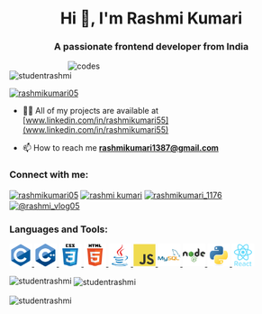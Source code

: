 <h1 align="center">Hi 👋, I'm Rashmi Kumari</h1>
<h3 align="center">A passionate frontend developer from India</h3>
<img align="right" alt="codes" width="400"src="https://user-images.githubusercontent.com/55389276/140866485-8fb1c876-9a8f-4d6a-98dc-08c4981eaf70.gif"

<p align="left"> <img src="https://komarev.com/ghpvc/?username=studentrashmi&label=Profile%20views&color=0e75b6&style=flat" alt="studentrashmi" /> </p>

<p align="left"> <a href="https://twitter.com/rashmikumari05" target="blank"><img src="https://img.shields.io/twitter/follow/rashmikumari05?logo=twitter&style=for-the-badge" alt="rashmikumari05" /></a> </p>

- 👨‍💻 All of my projects are available at [www.linkedin.com/in/rashmikumari55](www.linkedin.com/in/rashmikumari55)

- 📫 How to reach me **rashmikumari1387@gmail.com**

<h3 align="left">Connect with me:</h3>
<p align="left">
<a href="https://twitter.com/rashmikumari05" target="blank"><img align="center" src="https://raw.githubusercontent.com/rahuldkjain/github-profile-readme-generator/master/src/images/icons/Social/twitter.svg" alt="rashmikumari05" height="30" width="40" /></a>
<a href="https://linkedin.com/in/rashmi kumari" target="blank"><img align="center" src="https://raw.githubusercontent.com/rahuldkjain/github-profile-readme-generator/master/src/images/icons/Social/linked-in-alt.svg" alt="rashmi kumari" height="30" width="40" /></a>
<a href="https://instagram.com/rashmikumari_1176" target="blank"><img align="center" src="https://raw.githubusercontent.com/rahuldkjain/github-profile-readme-generator/master/src/images/icons/Social/instagram.svg" alt="rashmikumari_1176" height="30" width="40" /></a>
<a href="https://www.youtube.com/c/@rashmi_vlog05" target="blank"><img align="center" src="https://raw.githubusercontent.com/rahuldkjain/github-profile-readme-generator/master/src/images/icons/Social/youtube.svg" alt="@rashmi_vlog05" height="30" width="40" /></a>
</p>

<h3 align="left">Languages and Tools:</h3>
<p align="left"> <a href="https://www.cprogramming.com/" target="_blank" rel="noreferrer"> <img src="https://raw.githubusercontent.com/devicons/devicon/master/icons/c/c-original.svg" alt="c" width="40" height="40"/> </a> <a href="https://www.w3schools.com/cpp/" target="_blank" rel="noreferrer"> <img src="https://raw.githubusercontent.com/devicons/devicon/master/icons/cplusplus/cplusplus-original.svg" alt="cplusplus" width="40" height="40"/> </a> <a href="https://www.w3schools.com/css/" target="_blank" rel="noreferrer"> <img src="https://raw.githubusercontent.com/devicons/devicon/master/icons/css3/css3-original-wordmark.svg" alt="css3" width="40" height="40"/> </a> <a href="https://www.w3.org/html/" target="_blank" rel="noreferrer"> <img src="https://raw.githubusercontent.com/devicons/devicon/master/icons/html5/html5-original-wordmark.svg" alt="html5" width="40" height="40"/> </a> <a href="https://www.java.com" target="_blank" rel="noreferrer"> <img src="https://raw.githubusercontent.com/devicons/devicon/master/icons/java/java-original.svg" alt="java" width="40" height="40"/> </a> <a href="https://developer.mozilla.org/en-US/docs/Web/JavaScript" target="_blank" rel="noreferrer"> <img src="https://raw.githubusercontent.com/devicons/devicon/master/icons/javascript/javascript-original.svg" alt="javascript" width="40" height="40"/> </a> <a href="https://www.mysql.com/" target="_blank" rel="noreferrer"> <img src="https://raw.githubusercontent.com/devicons/devicon/master/icons/mysql/mysql-original-wordmark.svg" alt="mysql" width="40" height="40"/> </a> <a href="https://nodejs.org" target="_blank" rel="noreferrer"> <img src="https://raw.githubusercontent.com/devicons/devicon/master/icons/nodejs/nodejs-original-wordmark.svg" alt="nodejs" width="40" height="40"/> </a> <a href="https://www.python.org" target="_blank" rel="noreferrer"> <img src="https://raw.githubusercontent.com/devicons/devicon/master/icons/python/python-original.svg" alt="python" width="40" height="40"/> </a> <a href="https://reactjs.org/" target="_blank" rel="noreferrer"> <img src="https://raw.githubusercontent.com/devicons/devicon/master/icons/react/react-original-wordmark.svg" alt="react" width="40" height="40"/> </a> </p>

<p><img align="left" src="https://github-readme-stats.vercel.app/api/top-langs?username=studentrashmi&show_icons=true&locale=en&layout=compact" alt="studentrashmi" /></p>

<p>&nbsp;<img align="center" src="https://github-readme-stats.vercel.app/api?username=studentrashmi&show_icons=true&locale=en" alt="studentrashmi" /></p>

<p><img align="center" src="https://github-readme-streak-stats.herokuapp.com/?user=studentrashmi&" alt="studentrashmi" /></p>

